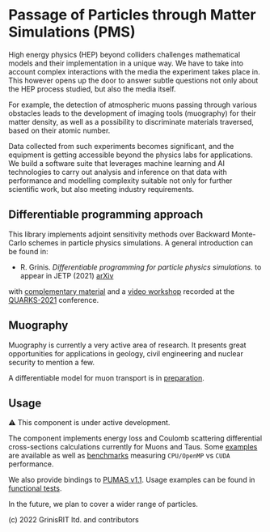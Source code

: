 # Passage of Particles through Matter Simulations (PMS) 

High energy physics (HEP) beyond colliders challenges mathematical 
models and their implementation in a unique way. 
We have to take into account complex interactions with 
the media the experiment takes place in. 
This however opens up the door to answer subtle questions 
not only about the HEP process studied, but also the media itself.

For example, the detection of atmospheric muons passing 
through various obstacles leads to the development of 
imaging tools (muography) for their matter density, 
as well as a possibility to discriminate materials traversed, 
based on their atomic number.

Data collected from such experiments becomes significant, 
and the equipment is getting accessible beyond 
the physics labs for applications. 
We build a software suite that leverages machine learning 
and AI technologies to carry out analysis and inference 
on that data with performance and modelling complexity suitable 
not only for further scientific work, 
but also meeting industry requirements.

## Differentiable programming approach

This library implements adjoint sensitivity methods
over Backward Monte-Carlo schemes in particle physics simulations. 
A general introduction can be found in:

* R. Grinis. *Differentiable programming for particle physics simulations.* 
to appear in JETP (2021) [arXiv](https://arxiv.org/abs/2108.10245)

with [complementary material](differentiable_programming_pms.ipynb) 
and a [video workshop](https://www.youtube.com/watch?v=nJm_jbX6tJc)
recorded at the 
[QUARKS-2021](https://www.youtube.com/channel/UCXdL4IpBP3LqmUO2EqNCYxA) 
conference.

## Muography

Muography is currently a very active area of research. 
It presents great opportunities for applications in geology, 
civil engineering and nuclear security to mention a few.

A differentiable model for muon transport is in 
[preparation](muography.ipynb).

## Usage

:warning: This component is under active development.

The component implements energy loss and 
Coulomb scattering differential cross-sections 
calculations currently for Muons and Taus.
Some [examples](muon_dcs_calc.ipynb) are available as well as
[benchmarks](../../benchmark)
measuring `CPU/OpenMP` vs `CUDA` performance.

We also provide bindings to 
[PUMAS v1.1](https://github.com/niess/pumas). 
Usage examples can be found in
[functional tests](../../test/pms).

In the future, we plan to cover
a wider range of particles.


(c) 2022 GrinisRIT ltd. and contributors
